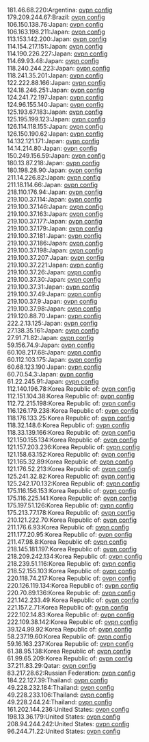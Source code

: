 181.46.68.220:Argentina: [ovpn config](vpn/181_46_68_220.ovpn)  
179.209.244.67:Brazil: [ovpn config](vpn/179_209_244_67.ovpn)  
106.150.138.76:Japan: [ovpn config](vpn/106_150_138_76.ovpn)  
106.163.198.211:Japan: [ovpn config](vpn/106_163_198_211.ovpn)  
113.153.142.200:Japan: [ovpn config](vpn/113_153_142_200.ovpn)  
114.154.217.151:Japan: [ovpn config](vpn/114_154_217_151.ovpn)  
114.190.226.227:Japan: [ovpn config](vpn/114_190_226_227.ovpn)  
114.69.93.48:Japan: [ovpn config](vpn/114_69_93_48.ovpn)  
118.240.244.223:Japan: [ovpn config](vpn/118_240_244_223.ovpn)  
118.241.35.201:Japan: [ovpn config](vpn/118_241_35_201.ovpn)  
122.222.88.166:Japan: [ovpn config](vpn/122_222_88_166.ovpn)  
124.18.246.251:Japan: [ovpn config](vpn/124_18_246_251.ovpn)  
124.241.72.197:Japan: [ovpn config](vpn/124_241_72_197.ovpn)  
124.96.155.140:Japan: [ovpn config](vpn/124_96_155_140.ovpn)  
125.193.67.183:Japan: [ovpn config](vpn/125_193_67_183.ovpn)  
125.195.199.123:Japan: [ovpn config](vpn/125_195_199_123.ovpn)  
126.114.118.155:Japan: [ovpn config](vpn/126_114_118_155.ovpn)  
126.150.190.62:Japan: [ovpn config](vpn/126_150_190_62.ovpn)  
14.132.121.171:Japan: [ovpn config](vpn/14_132_121_171.ovpn)  
14.14.214.80:Japan: [ovpn config](vpn/14_14_214_80.ovpn)  
150.249.156.59:Japan: [ovpn config](vpn/150_249_156_59.ovpn)  
180.13.87.218:Japan: [ovpn config](vpn/180_13_87_218.ovpn)  
180.198.28.90:Japan: [ovpn config](vpn/180_198_28_90.ovpn)  
211.14.226.82:Japan: [ovpn config](vpn/211_14_226_82.ovpn)  
211.18.114.66:Japan: [ovpn config](vpn/211_18_114_66.ovpn)  
218.110.176.94:Japan: [ovpn config](vpn/218_110_176_94.ovpn)  
219.100.37.114:Japan: [ovpn config](vpn/219_100_37_114.ovpn)  
219.100.37.146:Japan: [ovpn config](vpn/219_100_37_146.ovpn)  
219.100.37.163:Japan: [ovpn config](vpn/219_100_37_163.ovpn)  
219.100.37.177:Japan: [ovpn config](vpn/219_100_37_177.ovpn)  
219.100.37.179:Japan: [ovpn config](vpn/219_100_37_179.ovpn)  
219.100.37.181:Japan: [ovpn config](vpn/219_100_37_181.ovpn)  
219.100.37.186:Japan: [ovpn config](vpn/219_100_37_186.ovpn)  
219.100.37.198:Japan: [ovpn config](vpn/219_100_37_198.ovpn)  
219.100.37.207:Japan: [ovpn config](vpn/219_100_37_207.ovpn)  
219.100.37.221:Japan: [ovpn config](vpn/219_100_37_221.ovpn)  
219.100.37.26:Japan: [ovpn config](vpn/219_100_37_26.ovpn)  
219.100.37.30:Japan: [ovpn config](vpn/219_100_37_30.ovpn)  
219.100.37.31:Japan: [ovpn config](vpn/219_100_37_31.ovpn)  
219.100.37.49:Japan: [ovpn config](vpn/219_100_37_49.ovpn)  
219.100.37.9:Japan: [ovpn config](vpn/219_100_37_9.ovpn)  
219.100.37.98:Japan: [ovpn config](vpn/219_100_37_98.ovpn)  
219.120.88.70:Japan: [ovpn config](vpn/219_120_88_70.ovpn)  
222.2.13.125:Japan: [ovpn config](vpn/222_2_13_125.ovpn)  
27.138.35.161:Japan: [ovpn config](vpn/27_138_35_161.ovpn)  
27.91.71.82:Japan: [ovpn config](vpn/27_91_71_82.ovpn)  
59.156.74.9:Japan: [ovpn config](vpn/59_156_74_9.ovpn)  
60.108.217.68:Japan: [ovpn config](vpn/60_108_217_68.ovpn)  
60.112.103.175:Japan: [ovpn config](vpn/60_112_103_175.ovpn)  
60.68.123.190:Japan: [ovpn config](vpn/60_68_123_190.ovpn)  
60.70.54.3:Japan: [ovpn config](vpn/60_70_54_3.ovpn)  
61.22.245.91:Japan: [ovpn config](vpn/61_22_245_91.ovpn)  
112.140.196.78:Korea Republic of: [ovpn config](vpn/112_140_196_78.ovpn)  
112.151.104.38:Korea Republic of: [ovpn config](vpn/112_151_104_38.ovpn)  
112.72.215.198:Korea Republic of: [ovpn config](vpn/112_72_215_198.ovpn)  
116.126.179.238:Korea Republic of: [ovpn config](vpn/116_126_179_238.ovpn)  
118.176.133.25:Korea Republic of: [ovpn config](vpn/118_176_133_25.ovpn)  
118.32.148.6:Korea Republic of: [ovpn config](vpn/118_32_148_6.ovpn)  
118.33.139.166:Korea Republic of: [ovpn config](vpn/118_33_139_166.ovpn)  
121.150.155.134:Korea Republic of: [ovpn config](vpn/121_150_155_134.ovpn)  
121.157.203.236:Korea Republic of: [ovpn config](vpn/121_157_203_236.ovpn)  
121.158.63.152:Korea Republic of: [ovpn config](vpn/121_158_63_152.ovpn)  
121.165.32.89:Korea Republic of: [ovpn config](vpn/121_165_32_89.ovpn)  
121.176.52.213:Korea Republic of: [ovpn config](vpn/121_176_52_213.ovpn)  
125.241.32.82:Korea Republic of: [ovpn config](vpn/125_241_32_82.ovpn)  
125.242.170.132:Korea Republic of: [ovpn config](vpn/125_242_170_132.ovpn)  
175.116.156.153:Korea Republic of: [ovpn config](vpn/175_116_156_153.ovpn)  
175.116.225.141:Korea Republic of: [ovpn config](vpn/175_116_225_141.ovpn)  
175.197.51.126:Korea Republic of: [ovpn config](vpn/175_197_51_126.ovpn)  
175.213.77.178:Korea Republic of: [ovpn config](vpn/175_213_77_178.ovpn)  
210.121.222.70:Korea Republic of: [ovpn config](vpn/210_121_222_70.ovpn)  
211.176.6.93:Korea Republic of: [ovpn config](vpn/211_176_6_93.ovpn)  
211.177.20.95:Korea Republic of: [ovpn config](vpn/211_177_20_95.ovpn)  
211.47.98.8:Korea Republic of: [ovpn config](vpn/211_47_98_8.ovpn)  
218.145.181.197:Korea Republic of: [ovpn config](vpn/218_145_181_197.ovpn)  
218.209.242.134:Korea Republic of: [ovpn config](vpn/218_209_242_134.ovpn)  
218.239.51.116:Korea Republic of: [ovpn config](vpn/218_239_51_116.ovpn)  
218.52.155.103:Korea Republic of: [ovpn config](vpn/218_52_155_103.ovpn)  
220.118.74.217:Korea Republic of: [ovpn config](vpn/220_118_74_217.ovpn)  
220.126.119.134:Korea Republic of: [ovpn config](vpn/220_126_119_134.ovpn)  
220.70.89.136:Korea Republic of: [ovpn config](vpn/220_70_89_136.ovpn)  
221.142.233.49:Korea Republic of: [ovpn config](vpn/221_142_233_49.ovpn)  
221.157.2.71:Korea Republic of: [ovpn config](vpn/221_157_2_71.ovpn)  
222.102.14.83:Korea Republic of: [ovpn config](vpn/222_102_14_83.ovpn)  
222.109.38.142:Korea Republic of: [ovpn config](vpn/222_109_38_142.ovpn)  
39.124.99.92:Korea Republic of: [ovpn config](vpn/39_124_99_92.ovpn)  
58.237.19.60:Korea Republic of: [ovpn config](vpn/58_237_19_60.ovpn)  
59.16.163.237:Korea Republic of: [ovpn config](vpn/59_16_163_237.ovpn)  
61.38.95.138:Korea Republic of: [ovpn config](vpn/61_38_95_138.ovpn)  
61.99.65.209:Korea Republic of: [ovpn config](vpn/61_99_65_209.ovpn)  
37.211.83.29:Qatar: [ovpn config](vpn/37_211_83_29.ovpn)  
83.217.28.62:Russian Federation: [ovpn config](vpn/83_217_28_62.ovpn)  
184.22.127.39:Thailand: [ovpn config](vpn/184_22_127_39.ovpn)  
49.228.232.184:Thailand: [ovpn config](vpn/49_228_232_184.ovpn)  
49.228.233.106:Thailand: [ovpn config](vpn/49_228_233_106.ovpn)  
49.228.244.24:Thailand: [ovpn config](vpn/49_228_244_24.ovpn)  
161.202.144.236:United States: [ovpn config](vpn/161_202_144_236.ovpn)  
198.13.36.179:United States: [ovpn config](vpn/198_13_36_179.ovpn)  
208.94.244.242:United States: [ovpn config](vpn/208_94_244_242.ovpn)  
96.244.71.22:United States: [ovpn config](vpn/96_244_71_22.ovpn)  
